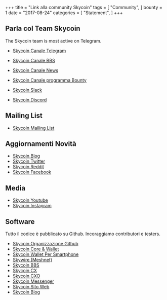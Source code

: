 +++
title = "Link alla community Skycoin"
tags = [
    "Community",
]
bounty = 1
date = "2017-08-24"
categories = [
    "Statement",
]
+++

Parla col Team Skycoin
--------------------------

The Skycoin team is most active on Telegram.

* [Skycoin Canale Telegram](https://t.me/Skycoin)
* [Skycoin Canale BBS](https://t.me/skycoinbbs)
* [Skycoin Canale News](https://t.me/skycoinnews)
* [Skycoin Canale programma Bounty](https://t.me/skycoinbounty)

* [Skycoin Slack](https://skycoin.herokuapp.com)
* [Skycoin Discord](https://discord.gg/MTepVHE)

Mailing List
------------

* [Skycoin Mailing List](http://eepurl.com/c4DyAv)

Aggiornamenti Novità
------------

* [Skycoin Blog](https://blog.skycoin.net)
* [Skycoin Twitter](https://twitter.com/skycoinproject)
* [Skycoin Reddit](https://reddit.com/r/skycoinproject)
* [Skycoin Facebook](https://www.facebook.com/skycoinproject)

Media
-----

* [Skycoin Youtube](https://www.youtube.com/channel/UCzLASufel2No4vSt4rudHSQ)
* [Skycoin Instagram](https://www.instagram.com/skycoinproject/)

Software
--------

Tutto il codice è pubblicato su Github.  Incoraggiamo contributori e testers.

* [Skycoin Organizzazione Github](https://github.com/skycoin)
* [Skycoin Core & Wallet](https://github.com/skycoin/skycoin)
* [Skycoin Wallet Per Smartphone](https://github.com/skycoin/skycoin-mobilewallet)
* [Skywire (Meshnet)](https://github.com/skycoin/skywire)
* [Skycoin BBS](https://github.com/skycoin/bbs)
* [Skycoin CX](https://github.com/skycoin/cx)
* [Skycoin CXO](https://github.com/skycoin/cxo)
* [Skycoin Messenger](https://github.com/skycoin/net)
* [Skycoin Sito Web](https://github.com/skycoin/skycoin.net)
* [Skycoin Blog](https://github.com/skycoin/blog)
